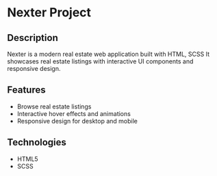 # Nexter Project

## Description
Nexter is a modern real estate web application built with HTML, SCSS
It showcases real estate listings with interactive UI components and responsive design.

## Features
- Browse real estate listings  
- Interactive hover effects and animations  
- Responsive design for desktop and mobile  

## Technologies
- HTML5  
- SCSS  
